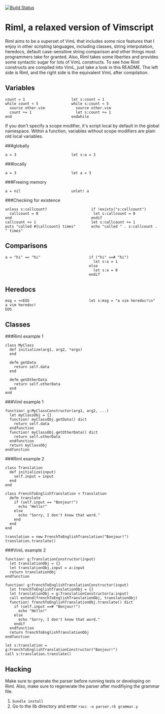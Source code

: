 [![Build Status](https://travis-ci.org/luke-gru/riml.png)](https://travis-ci.org/luke-gru/riml)

Riml, a relaxed version of Vimscript
====================================

Riml aims to be a superset of VimL that includes some nice features that I
enjoy in other scripting languages, including classes, string interpolation,
heredocs, default case-sensitive string comparison and other things most
programmers take for granted. Also, Riml takes some liberties and provides
some syntactic sugar for lots of VimL constructs. To see how Riml constructs
are compiled into VimL, just take a look in this README. The left side is Riml,
and the right side is the equivalent VimL after compilation.

Variables
---------

    count = 1                     let s:count = 1
    while count < 5               while s:count < 5
      source other.vim              source other.vim
      count += 1                    let s:count += 1
    end                           endwhile

If you don't specify a scope modifier, it's script local by default in the
global namespace. Within a function, variables without scope modifiers are plain
old local variables.

###globally

    a = 3                         let s:a = 3

###locally

    a = 3                         let a = 3

###Freeing memory

    a = nil                       unlet! a

###Checking for existence

    unless s:callcount?                    if !exists("s:callcount")
      callcount = 0                         let s:callcount = 0
    end                                    endif
    callcount += 1                         let s:callcount += 1
    puts "called #{callcount} times"       echo "called " . s:callcount . " times"

Comparisons
-----------

    a = "hi" == "hi"                      if ("hi" ==# "hi")
                                            let s:a = 1
                                          else
                                            let s:a = 0
                                          endif

Heredocs
--------

    msg = <<EOS                           let s:msg = "a vim heredoc!\n"
    a vim heredoc!
    EOS

Classes
-------

###Riml example 1

    class MyClass
      def initialize(arg1, arg2, *args)
      end

      defm getData
        return self.data
      end

      defm getOtherData
        return self.otherData
      end
    end

###Viml example 1


    function! g:MyClassConstructor(arg1, arg2, ...)
      let myClassObj = {}
      function! myClassObj.getData() dict
        return self.data
      endfunction
      function! myClassObj.getOtherData() dict
        return self.otherData
      endfunction
      return myClassObj
    endfunction

###Riml example 2

    class Translation
      def initialize(input)
        self.input = input
      end
    end

    class FrenchToEnglishTranslation < Translation
      defm translate
        if (self.input == "Bonjour!")
          echo "Hello!"
        else
          echo "Sorry, I don't know that word."
        end
      end
    end

    translation = new FrenchToEnglishTranslation("Bonjour!")
    translation.translate()

###VimL example 2

    function! g:TranslationConstructor(input)
      let translationObj = {}
      let translationObj.input = a:input
      return translationObj
    endfunction

    function! g:FrenchToEnglishTranslationConstructor(input)
      let frenchToEnglishTranslationObj = {}
      let translationObj = g:TranslationConstructor(a:input)
      call extend(frenchToEnglishTranslationObj, translationObj)
      function! frenchToEnglishTranslationObj.translate() dict
        if (self.input ==# "Bonjour!")
          echo "Hello!"
        else
          echo "Sorry, I don't know that word."
        endif
      endfunction
      return frenchToEnglishTranslationObj
    endfunction

    let s:translation = g:FrenchToEnglishTranslationConstructor("Bonjour!")
    call s:translation.translate()

Hacking
-------

Make sure to generate the parser before running tests or developing on Riml.
Also, make sure to regenerate the parser after modifiying the grammar file.

1. `bundle install`
2. Go to the lib directory and enter `racc -o parser.rb grammar.y`
